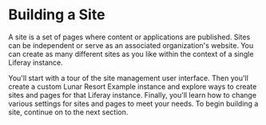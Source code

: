# Building a Site [](id=building-a-site)

A site is a set of pages where content or applications are published. Sites can
be independent or serve as an associated organization's website. You can create
as many different sites as you like within the context of a single Liferay
instance.

You'll start with a tour of the site management user interface. Then you'll
create a custom Lunar Resort Example instance and explore ways to create sites
and pages for that Liferay instance. Finally, you'll learn how to change various
settings for sites and pages to meet your needs. To begin building a site,
continue on to the next section.
